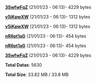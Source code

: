 [**3SwfwFqZ**](/data/3SwfwFqZ.txt) (21/01/23 - 06:13)- 4229 bytes

[**v5iKpwXW**](/data/v5iKpwXW.txt) (21/01/23 - 06:13)- 1312 bytes

[**v5iKpwXW**](/data/v5iKpwXW.txt) (21/01/23 - 06:13)- 1312 bytes

[**nR6pt1aG**](/data/nR6pt1aG.txt) (21/01/23 - 06:13)- 454 bytes

[**nR6pt1aG**](/data/nR6pt1aG.txt) (21/01/23 - 06:13)- 454 bytes

[**3SwfwFqZ**](/data/3SwfwFqZ.txt) (21/01/23 - 06:13)- 4229 bytes

**Total Datas**: 5630

**Total Size**: 33.82 MB / 33.8 MB
